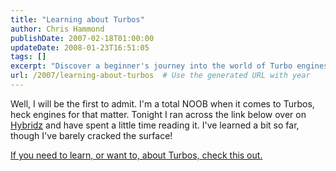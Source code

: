 ```yaml
---
title: "Learning about Turbos"
author: Chris Hammond
publishDate: 2007-02-18T01:00:00
updateDate: 2008-01-23T16:51:05
tags: []
excerpt: "Discover a beginner's journey into the world of Turbo engines. Uncover valuable insights and tips for understanding Turbos. Check it out!"
url: /2007/learning-about-turbos  # Use the generated URL with year
---
```

<p>Well, I will be the first to admit. I'm a total NOOB when it comes to Turbos, heck engines for that matter. Tonight I ran across the link below over on <a href="https://www.hybridz.org">Hybridz</a> and have spent a little time reading it. I've learned a bit so far, though I've barely cracked the surface!</p> <p><a target="_blank" href="https://www.turbomustangs.com/turbotech/main.htm">If you need to learn, or want to, about Turbos, check this out.</a></p>

